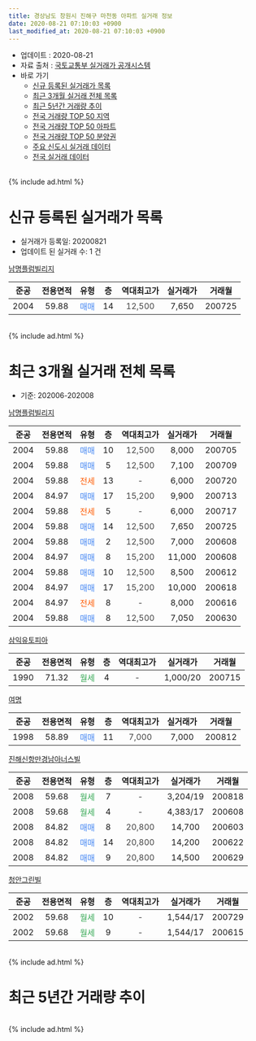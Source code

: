 ```yaml
---
title: 경상남도 창원시 진해구 마천동 아파트 실거래 정보
date: 2020-08-21 07:10:03 +0900
last_modified_at: 2020-08-21 07:10:03 +0900
---
```


* 업데이트 : 2020-08-21
* 자료 출처 : [국토교통부 실거래가 공개시스템](http://rt.molit.go.kr)
* 바로 가기
    * [신규 등록된 실거래가 목록](#신규-등록된-실거래가-목록)
    * [최근 3개월 실거래 전체 목록](#최근-3개월-실거래-전체-목록)
    * [최근 5년간 거래량 추이](#최근-5년간-거래량-추이)
    * [전국 거래량 TOP 50 지역](https://inasie.github.io/apt-trade-info/최근-3개월-전국에서-가장-거래가-많이-발생한-지역)
    * [전국 거래량 TOP 50 아파트](https://inasie.github.io/apt-trade-info/최근-3개월-전국에서-가장-거래가-많이-발생한-아파트)
    * [전국 거래량 TOP 50 분양권](https://inasie.github.io/apt-trade-info/최근-3개월-전국에서-가장-거래가-많이-발생한-분양권)
    * [주요 신도시 실거래 데이터](https://inasie.github.io/apt-trade-info/주요-신도시)
    * [전국 실거래 데이터](https://inasie.github.io/apt-trade-info/전국)
<br>
{% include ad.html %}
<br>

# 신규 등록된 실거래가 목록
* 실거래가 등록일: 20200821
* 업데이트 된 실거래 수: 1 건


[남명플럼빌리지](https://search.naver.com/search.naver?query=%EA%B2%BD%EC%83%81%EB%82%A8%EB%8F%84+%EC%B0%BD%EC%9B%90%EC%8B%9C+%EC%A7%84%ED%95%B4%EA%B5%AC+%EB%A7%88%EC%B2%9C%EB%8F%99+%EB%82%A8%EB%AA%85%ED%94%8C%EB%9F%BC%EB%B9%8C%EB%A6%AC%EC%A7%80)

|준공|전용면적|유형|층|역대최고가|실거래가|거래월|
|:---:|:---:|:---:|:---:|:---:|:---:|:---:|
|2004|59.88|<span style="color:#4285f3">매매</span>|14|<span style="color:#444444">12,500</span>|7,650|200725|


<br>
{% include ad.html %}
<br>

# 최근 3개월 실거래 전체 목록
* 기준: 202006-202008


[남명플럼빌리지](https://search.naver.com/search.naver?query=%EA%B2%BD%EC%83%81%EB%82%A8%EB%8F%84+%EC%B0%BD%EC%9B%90%EC%8B%9C+%EC%A7%84%ED%95%B4%EA%B5%AC+%EB%A7%88%EC%B2%9C%EB%8F%99+%EB%82%A8%EB%AA%85%ED%94%8C%EB%9F%BC%EB%B9%8C%EB%A6%AC%EC%A7%80)

|준공|전용면적|유형|층|역대최고가|실거래가|거래월|
|:---:|:---:|:---:|:---:|:---:|:---:|:---:|
|2004|59.88|<span style="color:#4285f3">매매</span>|10|<span style="color:#444444">12,500</span>|8,000|200705|
|2004|59.88|<span style="color:#4285f3">매매</span>|5|<span style="color:#444444">12,500</span>|7,100|200709|
|2004|59.88|<span style="color:#ff5a00">전세</span>|13|<span style="color:#444444">-</span>|6,000|200720|
|2004|84.97|<span style="color:#4285f3">매매</span>|17|<span style="color:#444444">15,200</span>|9,900|200713|
|2004|59.88|<span style="color:#ff5a00">전세</span>|5|<span style="color:#444444">-</span>|6,000|200717|
|2004|59.88|<span style="color:#4285f3">매매</span>|14|<span style="color:#444444">12,500</span>|7,650|200725|
|2004|59.88|<span style="color:#4285f3">매매</span>|2|<span style="color:#444444">12,500</span>|7,000|200608|
|2004|84.97|<span style="color:#4285f3">매매</span>|8|<span style="color:#444444">15,200</span>|11,000|200608|
|2004|59.88|<span style="color:#4285f3">매매</span>|10|<span style="color:#444444">12,500</span>|8,500|200612|
|2004|84.97|<span style="color:#4285f3">매매</span>|17|<span style="color:#444444">15,200</span>|10,000|200618|
|2004|84.97|<span style="color:#ff5a00">전세</span>|8|<span style="color:#444444">-</span>|8,000|200616|
|2004|59.88|<span style="color:#4285f3">매매</span>|8|<span style="color:#444444">12,500</span>|7,050|200630|

[삼익유토피아](https://search.naver.com/search.naver?query=%EA%B2%BD%EC%83%81%EB%82%A8%EB%8F%84+%EC%B0%BD%EC%9B%90%EC%8B%9C+%EC%A7%84%ED%95%B4%EA%B5%AC+%EB%A7%88%EC%B2%9C%EB%8F%99+%EC%82%BC%EC%9D%B5%EC%9C%A0%ED%86%A0%ED%94%BC%EC%95%84)

|준공|전용면적|유형|층|역대최고가|실거래가|거래월|
|:---:|:---:|:---:|:---:|:---:|:---:|:---:|
|1990|71.32|<span style="color:#34a853">월세</span>|4|<span style="color:#444444">-</span>|1,000/20|200715|

[여명](https://search.naver.com/search.naver?query=%EA%B2%BD%EC%83%81%EB%82%A8%EB%8F%84+%EC%B0%BD%EC%9B%90%EC%8B%9C+%EC%A7%84%ED%95%B4%EA%B5%AC+%EB%A7%88%EC%B2%9C%EB%8F%99+%EC%97%AC%EB%AA%85)

|준공|전용면적|유형|층|역대최고가|실거래가|거래월|
|:---:|:---:|:---:|:---:|:---:|:---:|:---:|
|1998|58.89|<span style="color:#4285f3">매매</span>|11|<span style="color:#444444">7,000</span>|7,000|200812|

[진해신항만경남아너스빌](https://search.naver.com/search.naver?query=%EA%B2%BD%EC%83%81%EB%82%A8%EB%8F%84+%EC%B0%BD%EC%9B%90%EC%8B%9C+%EC%A7%84%ED%95%B4%EA%B5%AC+%EB%A7%88%EC%B2%9C%EB%8F%99+%EC%A7%84%ED%95%B4%EC%8B%A0%ED%95%AD%EB%A7%8C%EA%B2%BD%EB%82%A8%EC%95%84%EB%84%88%EC%8A%A4%EB%B9%8C)

|준공|전용면적|유형|층|역대최고가|실거래가|거래월|
|:---:|:---:|:---:|:---:|:---:|:---:|:---:|
|2008|59.68|<span style="color:#34a853">월세</span>|7|<span style="color:#444444">-</span>|3,204/19|200818|
|2008|59.68|<span style="color:#34a853">월세</span>|4|<span style="color:#444444">-</span>|4,383/17|200608|
|2008|84.82|<span style="color:#4285f3">매매</span>|8|<span style="color:#444444">20,800</span>|14,700|200603|
|2008|84.82|<span style="color:#4285f3">매매</span>|14|<span style="color:#444444">20,800</span>|14,200|200622|
|2008|84.82|<span style="color:#4285f3">매매</span>|9|<span style="color:#444444">20,800</span>|14,500|200629|

[청안그린빌](https://search.naver.com/search.naver?query=%EA%B2%BD%EC%83%81%EB%82%A8%EB%8F%84+%EC%B0%BD%EC%9B%90%EC%8B%9C+%EC%A7%84%ED%95%B4%EA%B5%AC+%EB%A7%88%EC%B2%9C%EB%8F%99+%EC%B2%AD%EC%95%88%EA%B7%B8%EB%A6%B0%EB%B9%8C)

|준공|전용면적|유형|층|역대최고가|실거래가|거래월|
|:---:|:---:|:---:|:---:|:---:|:---:|:---:|
|2002|59.68|<span style="color:#34a853">월세</span>|10|<span style="color:#444444">-</span>|1,544/17|200729|
|2002|59.68|<span style="color:#34a853">월세</span>|9|<span style="color:#444444">-</span>|1,544/17|200615|


<br>
{% include ad.html %}
<br>

# 최근 5년간 거래량 추이


<div style="width:100%;">
    <canvas id="deal_progress" height="200"></canvas>
</div>

<script>
new Chart(document.getElementById("deal_progress"), {
    type: 'line',
    data: {
        labels: ['201508','201509','201510','201511','201512','201601','201602','201603','201604','201605','201606','201607','201608','201609','201610','201611','201612','201701','201702','201703','201704','201705','201706','201707','201708','201709','201710','201711','201712','201801','201802','201803','201804','201805','201806','201807','201808','201809','201810','201811','201812','201901','201902','201903','201904','201905','201906','201907','201908','201909','201910','201911','201912','202001','202002','202003','202004','202005','202006','202007','202008'],
        datasets: [{
            label: '매매',
            pointRadius: 1,
            data: [5, 5, 6, 2, 4, 3, 5, 7, 13, 2, 7, 4, 1, 2, 10, 9, 8, 3, 1, 2, 2, 5, 4, 2, 4, 2, 2, 0, 2, 1, 1, 5, 0, 4, 2, 4, 1, 1, 3, 1, 2, 4, 3, 4, 2, 1, 0, 2, 6, 0, 3, 4, 4, 1, 2, 5, 3, 1, 8, 4, 1],
            borderColor: "rgba(255, 201, 14, 1)",
            backgroundColor: "rgba(255, 201, 14, 0.5)",
            fill: false,
            lineTension: 0
        },{
            label: '전월세',
            pointRadius: 1,
            data: [0, 5, 3, 2, 2, 7, 6, 2, 1, 4, 2, 1, 1, 3, 4, 6, 10, 2, 2, 5, 1, 5, 5, 3, 0, 2, 3, 1, 3, 3, 4, 4, 7, 2, 2, 6, 3, 1, 3, 3, 3, 3, 0, 4, 3, 1, 1, 3, 2, 1, 3, 3, 7, 5, 9, 5, 2, 3, 3, 4, 1],
            borderColor: "rgba(0, 141, 185, 1)",
            backgroundColor: "rgba(0, 141, 185, 0.5)",
            fill: false,
            lineTension: 0
        }
        ]
    },
    options: {
        responsive: true,
        title: {
            display: false
        },
        tooltips: {
            mode: 'index',
            intersect: false
        },
        hover: {
            mode: 'nearest',
            intersect: true
        },
        scales: {
            xAxes: [{
                display: true,
                scaleLabel: {
                    display: true,
                    labelString: '년/월'
                }
            }],
            yAxes: [{
                display: true,
                ticks: {
                    suggestedMin: 0,
                },
                scaleLabel: {
                    display: true,
                    labelString: '실거래 수'
                }
            }]
        }
    }
});

</script>


<br>
{% include ad.html %}
<br>

